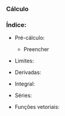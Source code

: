 ### Cálculo

### Índice:

- Pré-cálculo:
  - Preencher

- Limites:

- Derivadas:

- Integral:

- Séries:

- Funções vetoriais:
